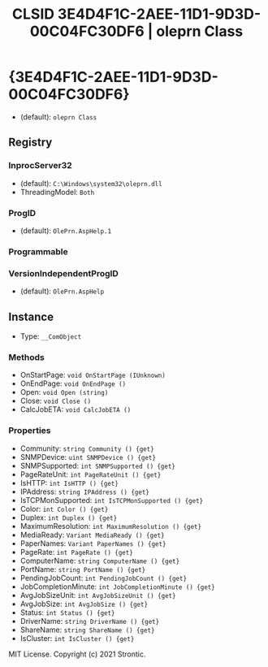 ﻿---
title: "CLSID 3E4D4F1C-2AEE-11D1-9D3D-00C04FC30DF6 | oleprn Class"
excerpt: What is COM-Object CLSID 3E4D4F1C-2AEE-11D1-9D3D-00C04FC30DF6?
---

# {3E4D4F1C-2AEE-11D1-9D3D-00C04FC30DF6}

* (default): `oleprn Class`

## Registry


### InprocServer32

* (default): `C:\Windows\system32\oleprn.dll`
* ThreadingModel: `Both`

### ProgID

* (default): `OlePrn.AspHelp.1`

### Programmable


### VersionIndependentProgID

* (default): `OlePrn.AspHelp`

## Instance

* Type: `__ComObject`

### Methods

* OnStartPage: `void OnStartPage (IUnknown)`
* OnEndPage: `void OnEndPage ()`
* Open: `void Open (string)`
* Close: `void Close ()`
* CalcJobETA: `void CalcJobETA ()`

### Properties

* Community: `string Community () {get} `
* SNMPDevice: `uint SNMPDevice () {get} `
* SNMPSupported: `int SNMPSupported () {get} `
* PageRateUnit: `int PageRateUnit () {get} `
* IsHTTP: `int IsHTTP () {get} `
* IPAddress: `string IPAddress () {get} `
* IsTCPMonSupported: `int IsTCPMonSupported () {get} `
* Color: `int Color () {get} `
* Duplex: `int Duplex () {get} `
* MaximumResolution: `int MaximumResolution () {get} `
* MediaReady: `Variant MediaReady () {get} `
* PaperNames: `Variant PaperNames () {get} `
* PageRate: `int PageRate () {get} `
* ComputerName: `string ComputerName () {get} `
* PortName: `string PortName () {get} `
* PendingJobCount: `int PendingJobCount () {get} `
* JobCompletionMinute: `int JobCompletionMinute () {get} `
* AvgJobSizeUnit: `int AvgJobSizeUnit () {get} `
* AvgJobSize: `int AvgJobSize () {get} `
* Status: `int Status () {get} `
* DriverName: `string DriverName () {get} `
* ShareName: `string ShareName () {get} `
* IsCluster: `int IsCluster () {get} `

MIT License. Copyright (c) 2021 Strontic.


